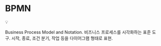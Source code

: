 # BPMN

<aside>
💡

Business Process Model and Notation.
비즈니스 프로세스를 시각화하는 표준 도구.
시작, 종료, 조건 분기, 작업 등을 다이어그램 형태로 표현.

</aside>